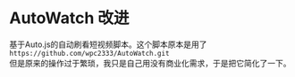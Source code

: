 # AutoWatch 改进
基于Auto.js的自动刷看短视频脚本。这个脚本原本是用了
``` https://github.com/wpc2333/AutoWatch.git ```  
但是原来的操作过于繁琐，我只是自己用没有商业化需求，于是把它简化了一下。